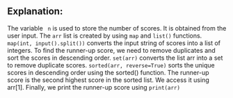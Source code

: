 ## Explanation:

The variable ``` n```  is used to store the number of scores. It is obtained from the user input.
The ```arr```  list is created by using ```map``` and ```list()```  functions.```  map(int, input().split())```  converts the input string of scores into a list of integers.
To find the runner-up score, we need to remove duplicates and sort the scores in descending order.
```set(arr)``` converts the list arr into a set to remove duplicate scores.
```sorted(arr, reverse=True)```  sorts the unique scores in descending order using the sorted() function.
The runner-up score is the second highest score in the sorted list. We access it using arr[1].
Finally, we print the runner-up score using ```print(arr)``` 